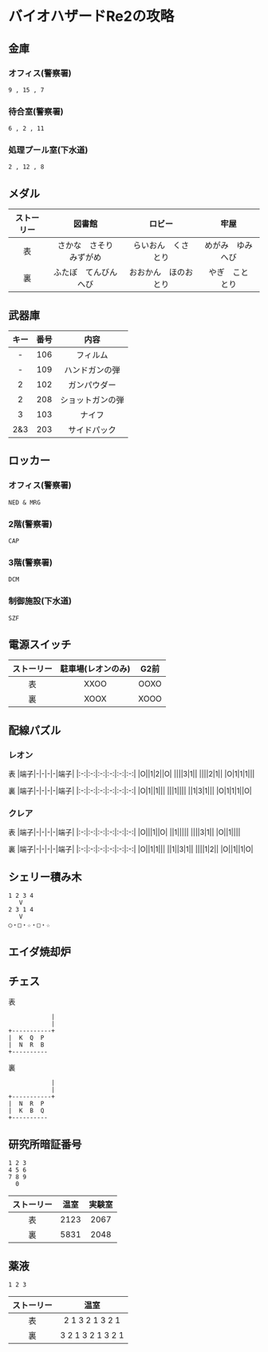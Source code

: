 # バイオハザードRe2の攻略
## 金庫
### オフィス(警察署)
```
9 , 15 , 7
```
### 待合室(警察署)
```
6 , 2 , 11
```
### 処理プール室(下水道)
```
2 , 12 , 8
```
## メダル
|ストーリー|図書館|ロビー|牢屋|
|:-:|:-:|:-:|:-:|
|表|さかな　さそり　みずがめ|らいおん　くさ　とり|めがみ　ゆみ　へび|
|裏|ふたぼ　てんびん　へび|おおかん　ほのお　とり|やぎ　こと　とり|
## 武器庫
|キー|番号|内容|
|:-:|:-:|:-:|
|-|106|フィルム|
|-|109|ハンドガンの弾|
|2|102|ガンパウダー|
|2|208|ショットガンの弾|
|3|103|ナイフ|
|2&3|203|サイドパック|
## ロッカー
### オフィス(警察署)
```
NED & MRG
```
### 2階(警察署)
```
CAP
```
### 3階(警察署)
```
DCM
```
### 制御施設(下水道)
```
SZF
```
## 電源スイッチ
|ストーリー|駐車場(レオンのみ)|G2前|
|:-:|:-:|:-:|
|表|XXOO|OOXO|
|裏|XOOX|XOOO|
## 配線パズル
### レオン
表
|端子|-|-|-|-|端子|
|:-:|:-:|:-:|:-:|:-:|:-:|
|O||1|2||O|
||||3|1||
||||2|1||
|O|1|1|1|||

裏
|端子|-|-|-|-|端子|
|:-:|:-:|:-:|:-:|:-:|:-:|
|O|1||1|||
|||1||||
||1|3|1|||
|O|1|1|1||O|
### クレア
表
|端子|-|-|-|-|端子|
|:-:|:-:|:-:|:-:|:-:|:-:|
|O|||1||O|
||1|||||
||||3|1||
|O||1||||

裏
|端子|-|-|-|-|端子|
|:-:|:-:|:-:|:-:|:-:|:-:|
|O||1|1|||
||1||3|1||
||||1|2||
|O||1||1|O|
## シェリー積み木
```
1 2 3 4
   V
2 3 1 4
   V
◯・□・☆・□・☆
```
## エイダ焼却炉
## チェス
表
```
            |
            |
+-----------+
|  K  Q  P
|  N  R  B
+----------
```
裏
```
            |
            |
+-----------+
|  N  R  P
|  K  B  Q
+----------
```
## 研究所暗証番号
```
1 2 3
4 5 6
7 8 9
  0
```
|ストーリー|温室|実験室|
|:-:|:-:|:-:|
|表|2123|2067|
|裏|5831|2048|
## 薬液
```
1 2 3
```
|ストーリー|温室|
|:-:|:-:|
|表|2 1 3 2 1 3 2 1|
|裏|3 2 1 3 2 1 3 2 1|

